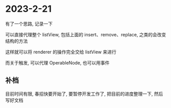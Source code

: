 # 2023-2-21

有了一个思路, 记录一下

可以直接代理整个 listView, 包括上面的 insert、remove、replace, 之类的会改变结构的方法

这样就可以将 renderer 的操作完全交给 listView 来进行

而关于触发, 可以代理 OperableNode, 也可以用事件

## 补档

目前时间有限, 春招快要开始了, 要暂停开发工作了, 把目前的进度整理一下, 然后写好文档
